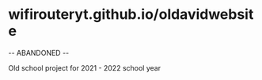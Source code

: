 # wifirouteryt.github.io/oldavidwebsite
-- ABANDONED --

Old school project for 2021 - 2022 school year
